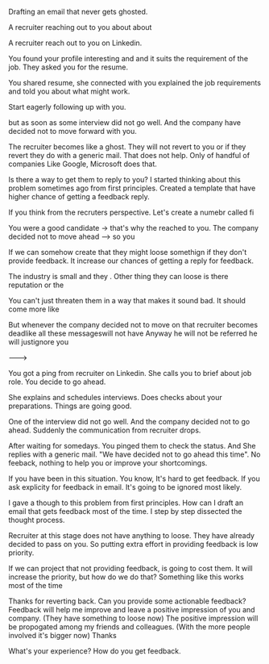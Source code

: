 Drafting an email that never gets ghosted.

A recruiter reaching out to you about about 

A recruiter reach out to you on Linkedin.

You found your profile interesting and and it suits the requirement of the job.
They asked you for the resume.

You shared resume, she connected with you explained the job requirements
and told you about what might work.


Start eagerly following up with you.

but as soon as some interview did not go well.
And the company have decided not to move forward with you.

The recruiter becomes like a ghost.
They will not revert to you or if they revert they do with a generic mail.
That does not help. Only of handful of companies Like Google, Microsoft does that.

Is there a way to get them to reply to you?
I started thinking about this problem sometimes ago from first principles.
Created a template that have higher chance of getting a feedback reply.

If you think from the recruters perspective.
Let's create a numebr called fi

You were a good candidate -> that's why the reached to you.
The company decided not to move ahead --> so you 

If we can somehow create that they might loose somethign if they don't provide feedback.
It increase our chances of getting a reply for feedback.

The industry is small and they .
Other thing they can loose is there reputation or the 

You can't just threaten them in a way that makes it sound bad.
It should come more like 


But whenever the company decided not to move on that recruiter becomes deadlike all these messageswill not have
Anyway he will not be referred he will justignore you


---> 

You got a ping from recruiter on Linkedin.
She calls you to brief about job role.
You decide to go ahead.

She explains and schedules interviews.
Does checks about your preparations.
Things are going good.

One of the interview did not go well.
And the company decided not to go ahead.
Suddenly the communication from recruiter drops.

After waiting for somedays.
You pinged them to check the status.
And She replies with a generic mail.
"We have decided not to go ahead this time".
No feeback, nothing to help you or improve your shortcomings.

If you have been in this situation.
You know, It's hard to get feedback.
If you ask explicity for feedback in email.
It's going to be ignored most likely.

I gave a though to this problem from first principles.
How can I draft an email that gets feedback most of the time.
I step by step dissected the thought process.

Recruiter at this stage does not have anything to loose.
They have already decided to pass on you.
So putting extra effort in providing feedback is low priority.

If we can project that not providing feedback, is going to cost them.
It will increase the priority, but how do we do that?
Something like this works most of the time

Thanks for reverting back.
Can you provide some actionable feedback?
Feedback will help me improve and leave a positive impression of you and company. (They have something to loose now)
The positive impression will be propogated among my friends and colleagues. (With the more people involved it's bigger now)
Thanks

What's your experience?
How do you get feedback.